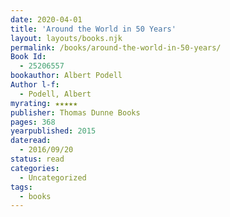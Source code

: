 ```yaml
---
date: 2020-04-01
title: 'Around the World in 50 Years'
layout: layouts/books.njk
permalink: /books/around-the-world-in-50-years/
Book Id:
  - 25206557
bookauthor: Albert Podell
Author l-f:
  - Podell, Albert
myrating: ★★★★★
publisher: Thomas Dunne Books
pages: 368
yearpublished: 2015
dateread:
  - 2016/09/20
status: read
categories:
  - Uncategorized
tags:
  - books
---
```

